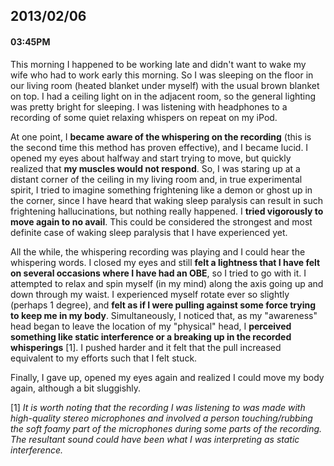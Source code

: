 ## 2013/02/06
#### 03:45PM

This morning I happened to be working late and didn't want to wake my wife who had to work early this morning. So I was sleeping on the floor in our living room (heated blanket under myself) with the usual brown blanket on top. I had a ceiling light on in the adjacent room, so the general lighting was pretty bright for sleeping. I was listening with headphones to a recording of some quiet relaxing whispers on repeat on my iPod.

At one point, I **became aware of the whispering on the recording** (this is the second time this method has proven effective), and I became lucid. I opened my eyes about halfway and start trying to move, but quickly realized that **my muscles would not respond**. So, I was staring up at a distant corner of the ceiling in my living room and, in true experimental spirit, I tried to imagine something frightening like a demon or ghost up in the corner, since I have heard that waking sleep paralysis can result in such frightening hallucinations, but nothing really happened. I **tried vigorously to move again to no avail**. This could be considered the strongest and most definite case of waking sleep paralysis that I have experienced yet.

All the while, the whispering recording was playing and I could hear the whispering words. I closed my eyes and still **felt a lightness that I have felt on several occasions where I have had an OBE**, so I tried to go with it. I attempted to relax and spin myself (in my mind) along the axis going up and down through my waist. I experienced myself rotate ever so slightly (perhaps 1 degree), and **felt as if I were pulling against some force trying to keep me in my body**. Simultaneously, I noticed that, as my "awareness" head began to leave the location of my "physical" head, I **perceived something like static interference or a breaking up in the recorded whisperings** [1]. I pushed harder and it felt that the pull increased equivalent to my efforts such that I felt stuck.

Finally, I gave up, opened my eyes again and realized I could move my body again, although a bit sluggishly.

[1] *It is worth noting that the recording I was listening to was made with high-quality stereo microphones and involved a person touching/rubbing the soft foamy part of the microphones during some parts of the recording. The resultant sound could have been what I was interpreting as static interference.*